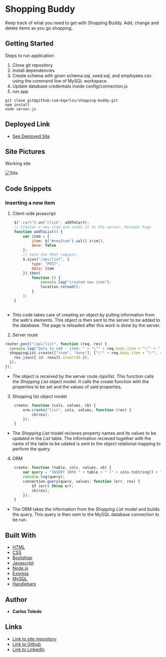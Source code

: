 # Shopping Buddy

Keep track of what you need to get with Shopping Buddy. Add, change and delete items as you go shopping.

## Getting Started

Steps to run application:
1. Clone git repository
2. Install dependencies
3. Create schema with given schema.sql, seed.sql, and employees.csv using the command line of MySQL workspace.
4. Update database credentials inside config/connection.js
5. run app

```
git clone git@github.com:kqarlos/shopping-buddy.git
npm install
node server.js

```

## Deployed Link

* [See Deployed Site](https://shopping-buddy2020.herokuapp.com/)


## Site Pictures

Working site

![Site](public/assets/images/live.gif)

## Code Snippets

### Inserting a new item

1. Client-side javascript

```javascript
    $(".cart").on("click", addToCart);
    // Creates a new item and sends it to the server. Reloads Page
    function addToList() {
        var item = {
            item: $("#newItem").val().trim(),
            done: false
        };
        // Send the POST request.
        $.ajax("/api/list", {
            type: "POST",
            data: item
        }).then(
            function () {
                console.log("created new item");
                location.reload();
            }
        );
    }
    
```
* This code takes care of creating an object by pulling information from the web's elements. This object is then sent to the server to be added to the database. The page is reloaded after this work is done by the server.


2. Server route

```javascript
router.post("/api/list", function (req, res) {
  console.log("Data to add - item: " + "\"" + req.body.item + "\"" + " done: " + req.body.done);
  shoppingList.create(["item", "done"], ["\"" + req.body.item + "\"", req.body.done], function (result) {
    res.json({ id: result.insertID });
  });
});

```
* The object is received by the server route _/api/list_. This function calls the _Shopping List_ object model. It calls the create function with the properties to be set and the values of said properties.

3. Shopping list object model

```javascript
    create: function (cols, values, cb) {
        orm.create("list", cols, values, function (res) {
            cb(res);
        });
    }
```
* The _Shopping List_ model recieves property names and its values to be updated in the _List_ table. The information recieved together with the name of the table to be udated is sent to the object relational mapping to perform the query.

4. ORM

```javascript
    create: function (table, cols, values, cb) {
        var query = "INSERT INTO " + table + " (" + cols.toString() + ") VALUES (" + values.toString() + ")";
        console.log(query);
        connection.query(query, values, function (err, res) {
            if (err) throw err;
            cb(res);
        });
    }
```
* The ORM takes the information from the _Shopping List_ model and builds the query. This query is then sent to the MySQL database connection to be run.

## Built With

* [HTML](https://developer.mozilla.org/en-US/docs/Web/HTML)
* [CSS](https://developer.mozilla.org/en-US/docs/Web/CSS)
* [Bootstrap](https://getbootstrap.com/)
* [Javascript](https://www.javascript.com/)
* [Node.js](https://nodejs.org/en/)
* [Express](https://www.npmjs.com/package/express)
* [MySQL](https://www.mysql.com/)
* [Handlebars](https://handlebarsjs.com/)

## Author

 * **Carlos Toledo** 

## Links

- [Link to site repository](https://github.com/kqarlos/shopping-buddy)
- [Link to Github](https://www.github.com/kqarlos)
- [Link to LinkedIn](https://www.linkedin.com/in/carlos-toledo415/)